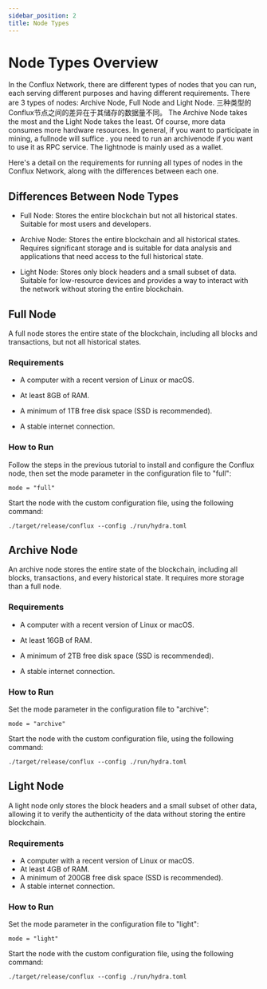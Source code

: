 ```yaml
---
sidebar_position: 2
title: Node Types
---
```


# Node Types Overview

In the Conflux Network, there are different types of nodes that you can run, each serving different purposes and having different requirements. There are 3 types of nodes: Archive Node, Full Node and Light Node. 三种类型的Conflux节点之间的差异在于其储存的数据量不同。 The Archive Node takes the most and the Light Node takes the least. Of course, more data consumes more hardware resources. In general, if you want to participate in mining, a fullnode will suffice . you need to run an archivenode if you want to use it as RPC service. The lightnode is mainly used as a wallet.

Here's a detail on the requirements for running all types of nodes in the Conflux Network, along with the differences between each one.



## Differences Between Node Types

* Full Node: Stores the entire blockchain but not all historical states. Suitable for most users and developers.

* Archive Node: Stores the entire blockchain and all historical states. Requires significant storage and is suitable for data analysis and applications that need access to the full historical state.

* Light Node: Stores only block headers and a small subset of data. Suitable for low-resource devices and provides a way to interact with the network without storing the entire blockchain.



## Full Node

A full node stores the entire state of the blockchain, including all blocks and transactions, but not all historical states.

### Requirements

* A computer with a recent version of Linux or macOS.

* At least 8GB of RAM.

* A minimum of 1TB free disk space (SSD is recommended).

* A stable internet connection.

### How to Run

Follow the steps in the previous tutorial to install and configure the Conflux node, then set the mode parameter in the configuration file to "full":

```
mode = "full" 
```

Start the node with the custom configuration file, using the following command:

```
./target/release/conflux --config ./run/hydra.toml 
```


## Archive Node

An archive node stores the entire state of the blockchain, including all blocks, transactions, and every historical state. It requires more storage than a full node.

### Requirements

* A computer with a recent version of Linux or macOS.

* At least 16GB of RAM.

* A minimum of 2TB free disk space (SSD is recommended).

* A stable internet connection.

### How to Run

Set the mode parameter in the configuration file to "archive":

```
mode = "archive" 
```

Start the node with the custom configuration file, using the following command:

```
./target/release/conflux --config ./run/hydra.toml 
```


## Light Node

A light node only stores the block headers and a small subset of other data, allowing it to verify the authenticity of the data without storing the entire blockchain.

### Requirements

* A computer with a recent version of Linux or macOS.
* At least 4GB of RAM.
* A minimum of 200GB free disk space (SSD is recommended).
* A stable internet connection.

### How to Run

Set the mode parameter in the configuration file to "light":

```
mode = "light" 
```

Start the node with the custom configuration file, using the following command:

```
./target/release/conflux --config ./run/hydra.toml 
```